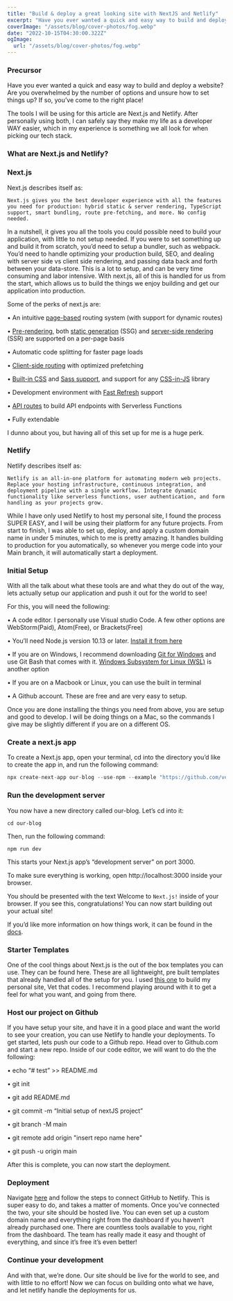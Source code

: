 ```yaml
---
title: "Build & deploy a great looking site with NextJS and Netlify"
excerpt: "Have you ever wanted a quick and easy way to build and deploy a website? Are you overwhelmed by the number of...."
coverImage: "/assets/blog/cover-photos/fog.webp"
date: "2022-10-15T04:30:00.322Z"
ogImage:
  url: "/assets/blog/cover-photos/fog.webp"
---
```


### Precursor

Have you ever wanted a quick and easy way to build and deploy a website? Are you overwhelmed by the number of options and unsure how to set things up? If so, you’ve come to the right place!

The tools I will be using for this article are Next.js and Netlify. After personally using both, I can safely say they make my life as a developer WAY easier, which in my experience is something we all look for when picking our tech stack.

### What are Next.js and Netlify?

### Next.js

Next.js describes itself as:

`Next.js gives you the best developer experience with all the features you need for production: hybrid static & server rendering, TypeScript support, smart bundling, route pre-fetching, and more. No config needed.`

In a nutshell, it gives you all the tools you could possible need to build your application, with little to not setup needed. If you were to set something up and build it from scratch, you’d need to setup a bundler, such as webpack. You’d need to handle optimizing your production build, SEO, and dealing with server side vs client side rendering, and passing data back and forth between your data-store. This is a lot to setup, and can be very time consuming and labor intensive. With next.js, all of this is handled for us from the start, which allows us to build the things we enjoy building and get our application into production.

Some of the perks of next.js are:

• An intuitive [page-based](https://nextjs.org/docs/basic-features/pages) routing system (with support for dynamic routes)

• [Pre-rendering](https://nextjs.org/docs/basic-features/pages#pre-rendering), both [static generation](https://nextjs.org/docs/basic-features/pages#static-generation-recommended) (SSG) and [server-side rendering](https://nextjs.org/docs/basic-features/pages#server-side-rendering) (SSR) are supported on a per-page basis

• Automatic code splitting for faster page loads

• [Client-side routing](https://nextjs.org/docs/routing/introduction#linking-between-pages) with optimized prefetching

• [Built-in CSS](https://nextjs.org/docs/basic-features/built-in-css-support) and [Sass support](https://nextjs.org/docs/basic-features/built-in-css-support#sass-support), and support for any [CSS-in-JS](https://nextjs.org/docs/basic-features/built-in-css-support#css-in-js) library

• Development environment with [Fast Refresh](https://nextjs.org/docs/basic-features/fast-refresh) support

• [API routes](https://nextjs.org/docs/api-routes/introduction) to build API endpoints with Serverless Functions

• Fully extendable

I dunno about you, but having all of this set up for me is a huge perk.

### Netlify

Netlify describes itself as:

`Netlify is an all-in-one platform for automating modern web projects. Replace your hosting infrastructure, continuous integration, and deployment pipeline with a single workflow. Integrate dynamic functionality like serverless functions, user authentication, and form handling as your projects grow.`

While I have only used Netlify to host my personal site, I found the process SUPER EASY, and I will be using their platform for any future projects. From start to finish, I was able to set up, deploy, and apply a custom domain name in under 5 minutes, which to me is pretty amazing. It handles building to production for you automatically, so whenever you merge code into your Main branch, it will automatically start a deployment.

### Initial Setup

With all the talk about what these tools are and what they do out of the way, lets actually setup our application and push it out for the world to see!

For this, you will need the following:

• A code editor. I personally use Visual studio Code. A few other options are WebStorm(Paid), Atom(Free), or Brackets(Free)

• You’ll need Node.js version 10.13 or later. [Install it from here](https://nodejs.org/en/)

• If you are on Windows, I recommend downloading [Git for Windows](https://gitforwindows.org/) and use Git Bash that comes with it. [Windows Subsystem for Linux (WSL)](https://docs.microsoft.com/en-us/windows/wsl/install-win10) is another option

• If you are on a Macbook or Linux, you can use the built in terminal

• A Github account. These are free and are very easy to setup.

Once you are done installing the things you need from above, you are setup and good to develop. I will be doing things on a Mac, so the commands I give may be slightly different if you are on a different OS.

### Create a next.js app

To create a Next.js app, open your terminal, cd into the directory you’d like to create the app in, and run the following command:

```js
npx create-next-app our-blog --use-npm --example "https://github.com/vercel/next-learn/tree/master/basics/learn-starter"
```

### Run the development server

You now have a new directory called our-blog. Let’s cd into it:

`cd our-blog`

Then, run the following command:

`npm run dev`

This starts your Next.js app’s “development server” on port 3000.

To make sure everything is working, open http://localhost:3000 inside your browser.

You should be presented with the text Welcome to `Next.js!` inside of your browser. If you see this, congratulations! You can now start building out your actual site!

If you’d like more information on how things work, it can be found in the [docs](https://nextjs.org/docs/getting-started).

### Starter Templates

One of the cool things about Next.js is the out of the box templates you can use. They can be found here. These are all lightweight, pre built templates that already handled all of the setup for you. I used [this one](https://vercel.com/templates/next.js/blog-starter-kit) to build my personal site, Vet that codes. I recommend playing around with it to get a feel for what you want, and going from there.

### Host our project on Github

If you have setup your site, and have it in a good place and want the world to see your creation, you can use Netlify to handle your deployments. To get started, lets push our code to a Github repo. Head over to Github.com and start a new repo. Inside of our code editor, we will want to do the the following:

• echo “# test” >> README.md

• git init

• git add README.md

• git commit -m “Initial setup of nextJS project”

• git branch -M main

• git remote add origin "insert repo name here"

• git push -u origin main

After this is complete, you can now start the deployment.

### Deployment

Navigate [here](https://docs.netlify.com/get-started/#deploy-a-project-to-netlify) and follow the steps to connect GitHub to Netlify. This is super easy to do, and takes a matter of moments. Once you’ve connected the two, your site should be hosted live. You can even set up a custom domain name and everything right from the dashboard if you haven’t already purchased one. There are countless tools available to you, right from the dashboard. The team has really made it easy and thought of everything, and since it’s free it’s even better!

### Continue your development

And with that, we’re done. Our site should be live for the world to see, and with little to no effort! Now we can focus on building onto what we have, and let netlify handle the deployments for us.
